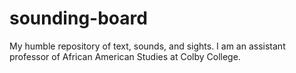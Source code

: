 # sounding-board
My humble repository of text, sounds, and sights.
I am an assistant professor of African American Studies at Colby College. 
